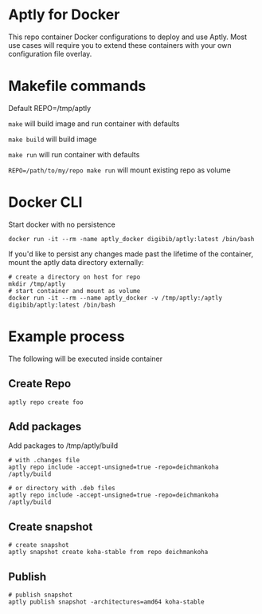 Aptly for Docker
================

This repo container Docker configurations to deploy and use Aptly. Most
use cases will require you to extend these containers with your own
configuration file overlay.

Makefile commands
=================

Default REPO=/tmp/aptly

`make` will build image and run container with defaults

`make build` will build image

`make run` will run container with defaults

`REPO=/path/to/my/repo make run` will mount existing repo as volume

Docker CLI
==========

Start docker with no persistence

    docker run -it --rm -name aptly_docker digibib/aptly:latest /bin/bash

If you'd like to persist any changes made past the lifetime of the container, 
mount the aptly data directory externally:

    # create a directory on host for repo
    mkdir /tmp/aptly
    # start container and mount as volume
    docker run -it --rm --name aptly_docker -v /tmp/aptly:/aptly digibib/aptly:latest /bin/bash

# Example process

The following will be executed inside container

## Create Repo

    aptly repo create foo

## Add packages

Add packages to /tmp/aptly/build

    # with .changes file
    aptly repo include -accept-unsigned=true -repo=deichmankoha /aptly/build

    # or directory with .deb files
    aptly repo include -accept-unsigned=true -repo=deichmankoha /aptly/build

## Create snapshot

    # create snapshot
    aptly snapshot create koha-stable from repo deichmankoha

## Publish

    # publish snapshot
    aptly publish snapshot -architectures=amd64 koha-stable
